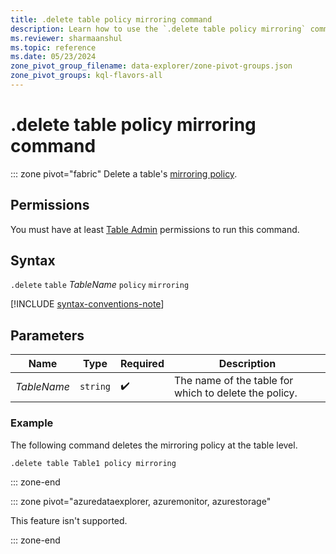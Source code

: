 ```yaml
---
title: .delete table policy mirroring command
description: Learn how to use the `.delete table policy mirroring` command to delete a table's  logical copy.
ms.reviewer: sharmaanshul
ms.topic: reference
ms.date: 05/23/2024
zone_pivot_group_filename: data-explorer/zone-pivot-groups.json
zone_pivot_groups: kql-flavors-all
---
```

# .delete table policy mirroring command

::: zone pivot="fabric"
Delete a table's [mirroring policy](mirroring-policy.md).

## Permissions

You must have at least [Table Admin](access-control/role-based-access-control.md) permissions to run this command.

## Syntax

`.delete` `table` *TableName* `policy` `mirroring`

[!INCLUDE [syntax-conventions-note](../../includes/syntax-conventions-note.md)]

## Parameters

|Name|Type|Required|Description|
|--|--|--|--|
|*TableName*| `string` | :heavy_check_mark:|The name of the table for which to delete the policy.|

### Example

The following command deletes the mirroring policy at the table level.

```kusto
.delete table Table1 policy mirroring
```

::: zone-end

::: zone pivot="azuredataexplorer, azuremonitor, azurestorage"

This feature isn't supported.

::: zone-end
